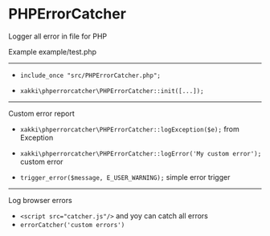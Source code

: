 # PHPErrorCatcher
Logger all error in file for PHP

Example  example/test.php

--------------

 * `include_once "src/PHPErrorCatcher.php";`

 * `xakki\phperrorcatcher\PHPErrorCatcher::init([...]);`

--------------

Custom error report

 * `xakki\phperrorcatcher\PHPErrorCatcher::logException($e);` from Exception
 
 * `xakki\phperrorcatcher\PHPErrorCatcher::logError('My custom error');` custom error
 
 * `trigger_error($message, E_USER_WARNING);` simple error trigger
 
-------------

Log browser errors
 * `<script src="catcher.js"/>` and yoy can catch all errors
 * `errorCatcher('custom errors')`
